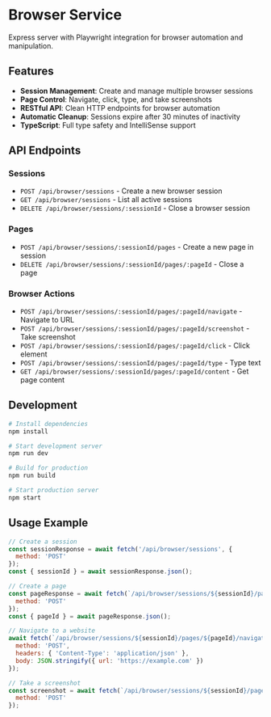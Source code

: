 # Browser Service

Express server with Playwright integration for browser automation and manipulation.

## Features

- **Session Management**: Create and manage multiple browser sessions
- **Page Control**: Navigate, click, type, and take screenshots
- **RESTful API**: Clean HTTP endpoints for browser automation
- **Automatic Cleanup**: Sessions expire after 30 minutes of inactivity
- **TypeScript**: Full type safety and IntelliSense support

## API Endpoints

### Sessions

- `POST /api/browser/sessions` - Create a new browser session
- `GET /api/browser/sessions` - List all active sessions
- `DELETE /api/browser/sessions/:sessionId` - Close a browser session

### Pages

- `POST /api/browser/sessions/:sessionId/pages` - Create a new page in session
- `DELETE /api/browser/sessions/:sessionId/pages/:pageId` - Close a page

### Browser Actions

- `POST /api/browser/sessions/:sessionId/pages/:pageId/navigate` - Navigate to URL
- `POST /api/browser/sessions/:sessionId/pages/:pageId/screenshot` - Take screenshot
- `POST /api/browser/sessions/:sessionId/pages/:pageId/click` - Click element
- `POST /api/browser/sessions/:sessionId/pages/:pageId/type` - Type text
- `GET /api/browser/sessions/:sessionId/pages/:pageId/content` - Get page content

## Development

```bash
# Install dependencies
npm install

# Start development server
npm run dev

# Build for production
npm run build

# Start production server
npm start
```

## Usage Example

```javascript
// Create a session
const sessionResponse = await fetch('/api/browser/sessions', {
  method: 'POST'
});
const { sessionId } = await sessionResponse.json();

// Create a page
const pageResponse = await fetch(`/api/browser/sessions/${sessionId}/pages`, {
  method: 'POST'
});
const { pageId } = await pageResponse.json();

// Navigate to a website
await fetch(`/api/browser/sessions/${sessionId}/pages/${pageId}/navigate`, {
  method: 'POST',
  headers: { 'Content-Type': 'application/json' },
  body: JSON.stringify({ url: 'https://example.com' })
});

// Take a screenshot
const screenshot = await fetch(`/api/browser/sessions/${sessionId}/pages/${pageId}/screenshot`, {
  method: 'POST'
});
```
